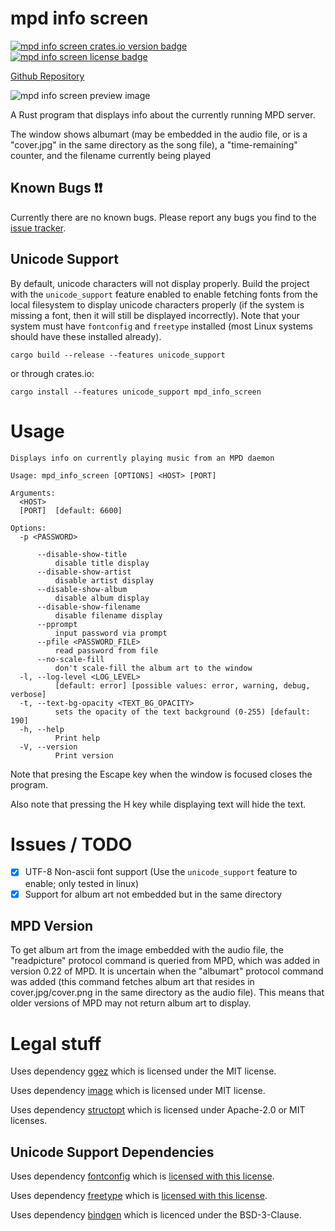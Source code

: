 # mpd info screen

[![mpd info screen crates.io version badge](https://img.shields.io/crates/v/mpd_info_screen)](https://crates.io/crates/mpd_info_screen)
[![mpd info screen license badge](https://img.shields.io/github/license/Stephen-Seo/mpd_info_screen)](https://choosealicense.com/licenses/mit/)

[Github Repository](https://github.com/Stephen-Seo/mpd_info_screen)

![mpd info screen preview image](https://git.seodisparate.com/stephenseo/mpd_info_screen/raw/branch/images/images/mpd_info_screen_preview_image.jpg)

A Rust program that displays info about the currently running MPD server.

The window shows albumart (may be embedded in the audio file, or is a "cover.jpg" in the same directory as the song file), a "time-remaining"
counter, and the filename currently being played

## Known Bugs ❗❗

Currently there are no known bugs. Please report any bugs you find to the
[issue tracker](https://github.com/Stephen-Seo/mpd_info_screen/issues).

## Unicode Support

By default, unicode characters will not display properly. Build the project with
the `unicode_support` feature enabled to enable fetching fonts from the local
filesystem to display unicode characters properly (if the system is missing a
font, then it will still be displayed incorrectly). Note that your system must
have `fontconfig` and `freetype` installed (most Linux systems should have these
installed already).

    cargo build --release --features unicode_support

or through crates.io:

    cargo install --features unicode_support mpd_info_screen

# Usage


    Displays info on currently playing music from an MPD daemon
    
    Usage: mpd_info_screen [OPTIONS] <HOST> [PORT]
    
    Arguments:
      <HOST>
      [PORT]  [default: 6600]
    
    Options:
      -p <PASSWORD>
    
          --disable-show-title
              disable title display
          --disable-show-artist
              disable artist display
          --disable-show-album
              disable album display
          --disable-show-filename
              disable filename display
          --pprompt
              input password via prompt
          --pfile <PASSWORD_FILE>
              read password from file
          --no-scale-fill
              don't scale-fill the album art to the window
      -l, --log-level <LOG_LEVEL>
              [default: error] [possible values: error, warning, debug, verbose]
      -t, --text-bg-opacity <TEXT_BG_OPACITY>
              sets the opacity of the text background (0-255) [default: 190]
      -h, --help
              Print help
      -V, --version
              Print version


Note that presing the Escape key when the window is focused closes the program.

Also note that pressing the H key while displaying text will hide the text.

# Issues / TODO

- [x] UTF-8 Non-ascii font support (Use the `unicode_support` feature to enable; only tested in linux)
- [x] Support for album art not embedded but in the same directory

## MPD Version

To get album art from the image embedded with the audio file, the "readpicture"
protocol command is queried from MPD, which was added in version 0.22 of MPD.
It is uncertain when the "albumart" protocol command was added (this command
fetches album art that resides in cover.jpg/cover.png in the same directory as
the audio file). This means that older versions of MPD may not return album art
to display.

# Legal stuff

Uses dependency [ggez](https://github.com/ggez/ggez) which is licensed under the
MIT license.

Uses dependency [image](https://crates.io/crates/image) which is licensed under
MIT license.

Uses dependency [structopt](https://crates.io/crates/structopt) which is
licensed under Apache-2.0 or MIT licenses.

## Unicode Support Dependencies

Uses dependency
[fontconfig](https://www.freedesktop.org/wiki/Software/fontconfig/) which is
[licensed with this license](https://www.freedesktop.org/software/fontconfig/fontconfig-devel/ln12.html).

Uses dependency [freetype](https://freetype.org) which is
[licensed with this license](https://freetype.org/license.html).

Uses dependency [bindgen](https://crates.io/crates/bindgen) which is licenced
under the BSD-3-Clause.
